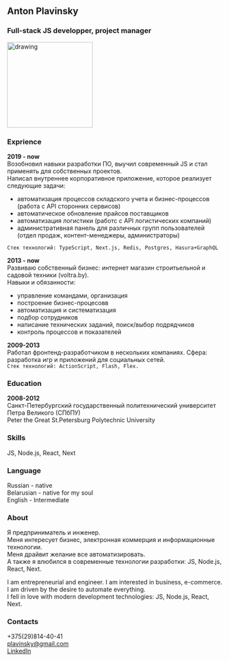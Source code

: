 ## Anton Plavinsky
### Full-stack JS developper, project manager

<img src="https://media-exp2.licdn.com/dms/image/C4E03AQGDF88bmRiimA/profile-displayphoto-shrink_800_800/0/1655191599397?e=1662595200&v=beta&t=qcma0EMFXHS8Q-gA0UOPKSOMX21uThGeaI6EnfWzaQw" alt="drawing" width="200"/>

### Exprience
**2019 - now**  
Возобновил навыки разработки ПО, выучил современный JS и стал применять для собственных проектов.  
Написал внутреннее корпоративное приложение, которое реализует следующие задачи:
- автоматизация процессов складского учета и бизнес-процессов (работа с API сторонних сервисов)
- автоматическое обновление прайсов поставщиков
- автоматизация логистики (работс с API логистических компаний)
- административная панель для различных групп пользователей (отдел продаж, контент-менеджеры, администраторы)

```Стек технологий: TypeScript, Next.js, Redis, Postgres, Hasura+GraphQL```

**2013 - now**  
Развиваю собственный бизнес: интернет магазин строитьельной и садовой техники (voltra.by).  
Навыки и обязанности:  
- управление командами, организация
- построение бизнес-процесовв
- автоматизация и систематизация
- подбор сотрудников
- написание технических заданий, поиск/выбор подрядчиков
- контроль процессов и показателей


**2009-2013**  
Работал фронтенд-разработчиком в нескольких компаниях.
Сфера: разработка игр и приложений для социальных сетей.  
```Стек технологий: ActionScript, Flash, Flex.```

### Education
**2008-2012**  
Санкт-Петербургский государственный политехнический университет Петра Великого (СПбПУ)  
Peter the Great St.Petersburg Polytechnic University

### Skills
JS, Node.js, React, Next

### Language
Russian - native  
Belarusian - native for my soul  
English - Intermediate  

### About
Я предприниматель и инженер.  
Меня интересует бизнес, электронная коммерция и информационные технологии.  
Меня драйвит желание все автоматизировать.  
А также я влюбился в современные технологии разработки: JS, Node.js, React, Next.  
  
I am entrepreneurial and engineer. I am interested in business, e-commerce.  
I am driven by the desire to automate everything.  
I fell in love with modern development technologies: JS, Node.js, React, Next. 

### Contacts
+375(29)814-40-41  
plavinsky@gmail.com  
[LinkedIn](https://www.linkedin.com/in/anton-plavinsky-147ab41b/)

